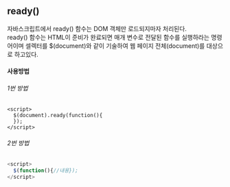 ## ready()

자바스크립트에서 ready() 함수는 DOM 객체만 로드되지마자 처리된다.  
ready() 함수는 HTML이 준비가 완료되면 매개 변수로 전달된 함수를 실행하라는 명령어이며 셀렉터를 $(document)와 같이 기술하여 웹 페이지 전체(document)를 대상으로 하고있다.

#### 사용방법

###### 1번 방법
``` javascripy
<script>
  $(document).ready(function(){
  });
</script>
```

###### 2번 방법
``` javascript
<script>
  $(function(){//내용});
</script>
```
